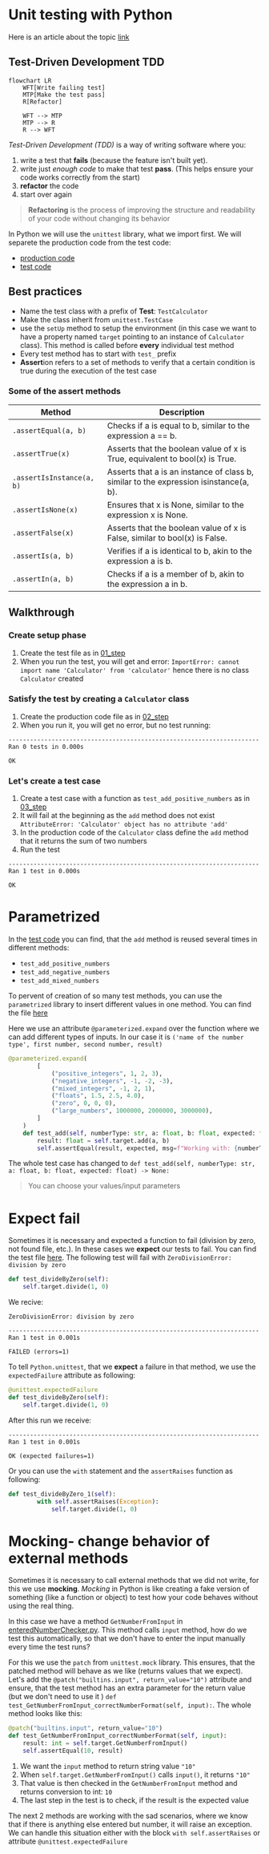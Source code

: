 # Unit testing with Python

Here is an article about the topic [link](https://www.geeksforgeeks.org/unit-testing-python-unittest/)

## Test-Driven Development TDD
```mermaid
flowchart LR
	WFT[Write failing test]
    MTP[Make the test pass]
    R[Refactor]

    WFT --> MTP
    MTP --> R
    R --> WFT
```

*Test-Driven Development (TDD)* is a way of writing software where you:
1. write a test that **fails** (because the feature isn't built yet). 
2. write just *enough code* to make that test **pass**. (This helps ensure your code works correctly from the start)
3. **refactor** the code
4. start over again

>**Refactoring** is the process of improving the structure and readability of your code without changing its behavior

In Python we will use the `unittest` library, what we import first. We will separete the production code from the test code: 
- [production code](https://github.com/SpsKnSK/api/blob/Extra/UnitTesting/calculator.py)
- [test code](https://github.com/SpsKnSK/api/blob/Extra/UnitTesting/calculator_test.py)

## Best practices
- Name the test class with a prefix of **Test**: `TestCalculator`
- Make the class inherit from `unittest.TestCase`
- use the `setUp` method to setup the environment (in this case we want to have a property named `target` pointing to an instance of `Calculator` class). This method is called before **every** individual test method
- Every test method has to start with `test_` prefix
- **Assert**ion refers to a set of methods to verify that a certain condition is true during the execution of the test case

### Some of the assert methods
| Method                    | Description                                                                           |
| ------------------------- | ------------------------------------------------------------------------------------- |
| `.assertEqual(a, b)`      | Checks if a is equal to b, similar to the expression a == b.                          |
| `.assertTrue(x)`          | Asserts that the boolean value of x is True, equivalent to bool(x) is True.           |
| `.assertIsInstance(a, b)` | Asserts that a is an instance of class b, similar to the expression isinstance(a, b). |
| `.assertIsNone(x)`        | Ensures that x is None, similar to the expression x is None.                          |
| `.assertFalse(x)`         | Asserts that the boolean value of x is False, similar to bool(x) is False.            |
| `.assertIs(a, b)`         | Verifies if a is identical to b, akin to the expression a is b.                       |
| `.assertIn(a, b)`         | Checks if a is a member of b, akin to the expression a in b.                          |

## Walkthrough
### Create **setup** phase
1. Create the test file as in [01_step](https://github.com/SpsKnSK/api/blob/Extra/UnitTesting/01_step)
2. When you run the test, you will get and error: `ImportError: cannot import name 'Calculator' from 'calculator'` hence there is no class `Calculator` created
### Satisfy the test by creating a `Calculator` class
1. Create the production code file as in [02_step](https://github.com/SpsKnSK/api/blob/Extra/UnitTesting/02_step)
2. When you run it, you will get no error, but no test running: 
```
----------------------------------------------------------------------
Ran 0 tests in 0.000s

OK
```

### Let's create a test case
1. Create a test case with a function as `test_add_positive_numbers` as in [03_step](https://github.com/SpsKnSK/api/blob/Extra/UnitTesting/03_step)
2. It will fail at the beginning as the `add` method does not exist `AttributeError: 'Calculator' object has no attribute 'add'`
3. In the production code of the `Calculator` class define the `add` method that it returns the sum of two numbers
4. Run the test
```
----------------------------------------------------------------------
Ran 1 test in 0.000s

OK
```
# Parametrized

In the [test code](https://github.com/SpsKnSK/api/blob/Extra/UnitTesting/calculator_test.py) you can find, that the `add` method is reused several times in different methods:
- `test_add_positive_numbers`
- `test_add_negative_numbers`
- `test_add_mixed_numbers`

To pervent of creation of so many test methods, you can use the `parametrized` library to insert different values in one method. You can find the file [here](https://github.com/SpsKnSK/api/blob/Extra/UnitTesting/04_step_parametrized/calculator_test.py)

Here we use an attribute `@parameterized.expand` over the function where we can add different types of inputs. In our case it is `('name of the number type', first number, second number, result)`

```py
@parameterized.expand(
        [
            ("positive_integers", 1, 2, 3),
            ("negative_integers", -1, -2, -3),
            ("mixed_integers", -1, 2, 1),
            ("floats", 1.5, 2.5, 4.0),
            ("zero", 0, 0, 0),
            ("large_numbers", 1000000, 2000000, 3000000),
        ]
    )
    def test_add(self, numberType: str, a: float, b: float, expected: float) -> None:
        result: float = self.target.add(a, b)
        self.assertEqual(result, expected, msg=f"Working with: {numberType}")
```

The whole test case has changed to `def test_add(self, numberType: str, a: float, b: float, expected: float) -> None:`

> You can choose your values/input parameters
# Expect fail

Sometimes it is necessary and expected a function to fail (division by zero, not found file, etc.). In these cases we **expect** our tests to fail. You can find the test file [here](https://github.com/SpsKnSK/api/blob/Extra/UnitTesting/05_step_expectFail/calculator_test.py). The following test will fail with `ZeroDivisionError: division by zero`
```py
def test_divideByZero(self):
    self.target.divide(1, 0)
```
We recive:
```
ZeroDivisionError: division by zero

----------------------------------------------------------------------
Ran 1 test in 0.001s

FAILED (errors=1)
```
To tell `Python.unittest`, that we **expect** a failure in that method, we use the `expectedFailure` attribute as following:

```py
@unittest.expectedFailure
def test_divideByZero(self):
    self.target.divide(1, 0)
```

After this run we receive:
```
----------------------------------------------------------------------
Ran 1 test in 0.001s

OK (expected failures=1)
```

Or you can use the `with` statement and the `assertRaises` function as following:
```py
def test_divideByZero_1(self):
        with self.assertRaises(Exception):
            self.target.divide(1, 0)
```

# Mocking- change behavior of external methods
Sometimes it is necessary to call external methods that we did not write, for this we use **mocking**. *Mocking* in Python is like creating a fake version of something (like a function or object) to test how your code behaves without using the real thing.

In this case we have a method `GetNumberFromInput` in [enteredNumberChecker.py](https://github.com/SpsKnSK/api/blob/Extra/UnitTesting/06_step_useInput/enteredNumberChecker.py). This method calls `input` method, how do we test this automatically, so that we don't have to enter the input manually every time the test runs?

For this we use the `patch` from `unittest.mock` library. This ensures, that the patched method will behave as we like (returns values that we expect). Let's add the `@patch("builtins.input", return_value="10")` attribute and ensure, that the test method has an extra parameter for the return value (but we don't need to use it ) `def test_GetNumberFromInput_correctNumberFormat(self, input):`. The whole method looks like this:

```py
@patch("builtins.input", return_value="10")
def test_GetNumberFromInput_correctNumberFormat(self, input):
    result: int = self.target.GetNumberFromInput()
    self.assertEqual(10, result)
```
1. We want the `input` method to return string value `"10"`
2. When `self.target.GetNumberFromInput()` calls `input()`, it returns `"10"`
3. That value is then checked in the `GetNumberFromInput` method and returns conversion to int: `10`
4. The last step in the test is to check, if the result is the expected value

The next 2 methods are working with the sad scenarios, where we know that if there is anything else entered but number, it will raise an exception. We can handle this situation either with the block `with self.assertRaises` or attribute `@unittest.expectedFailure` 
